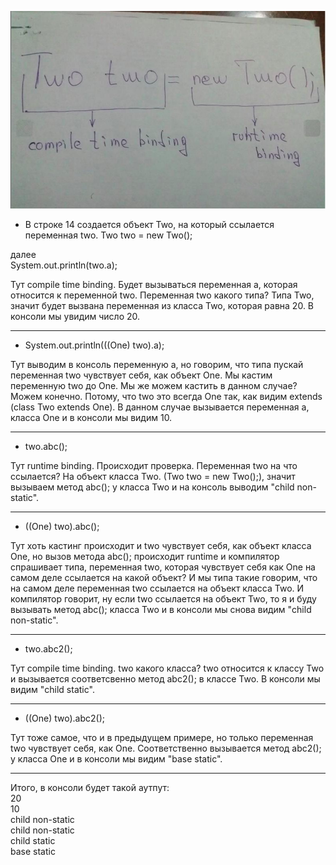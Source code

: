    
   ![alt-текст](images/3.png)

* В строке 14 создается объект Two, на который ссылается переменная two.
 Two two = new Two();

далее<br>
System.out.println(two.a);

Тут compile time binding. Будет вызываться переменная a, которая относится к переменной two. Переменная two какого типа? Типа Two, значит будет вызвана переменная из класса Two, которая равна 20. В консоли мы увидим число 20.
________________________________________
* System.out.println(((One) two).a);

Тут выводим в консоль переменную а, но говорим, что типа пускай переменная two чувствует себя, как объект One. Мы кастим переменную two до One. Мы же можем кастить в данном случае? Можем конечно. Потому, что two это всегда One так, как видим extends (class Two extends One). В данном случае вызывается переменная а, класса One и в консоли мы видим 10.
________________________________________
* two.abc();

Тут runtime binding. Происходит проверка. Переменная two на что ссылается? На объект класса Two. (Two two = new Two();), значит вызываем метод abc(); у класса Two и на консоль выводим "child non-static".
________________________________________
* ((One) two).abc();

Тут хоть кастинг происходит и two чувствует себя, как объект класса One, но вызов метода abc(); происходит runtime и компилятор спрашивает типа, переменная two, которая чувствует себя как One на самом деле ссылается на какой объект? И мы типа такие говорим, что на самом деле переменная two ссылается на объект класса Two. И компилятор говорит, ну если two ссылается на объект Two, то я и буду вызывать метод abc(); класса Two и в консоли мы снова видим "child non-static".
________________________________________
* two.abc2();

Тут compile time binding. two какого класса? two относится к классу Two и вызывается соответсвенно метод abc2(); в классе Two. В консоли мы видим "child static".
_________________________________________
* ((One) two).abc2();

Тут тоже самое, что и в предыдущем примере, но только переменная two чувствует себя, как One. Соответственно вызывается метод abc2(); у класса One и в консоли мы видим "base static".
__________________________________________
Итого, в консоли будет такой аутпут:<br>
20<br>
10<br>
child non-static<br>
child non-static<br>
child static<br>
base static
